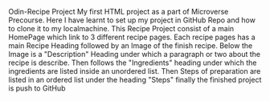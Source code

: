 Odin-Recipe Project
My first HTML project as a part of Microverse Precourse.
Here I have learnt to set up my project in GitHub Repo and how to clone it to my localmachine.
This Recipe Project consist of a main HomePage which link to 3 different recipe pages.
Each recipe pages has a main Recipe Heading followed by an Image of the finish recipe.
Below the Image is a "Description" Heading under which a paragraph or two about the recipe is describe.
Then follows the "Ingredients" heading under which the ingredients are listed inside an unordered list.
Then Steps of preparation are listed in an ordered list under the heading "Steps"
finally the finished project is push to GitHub
